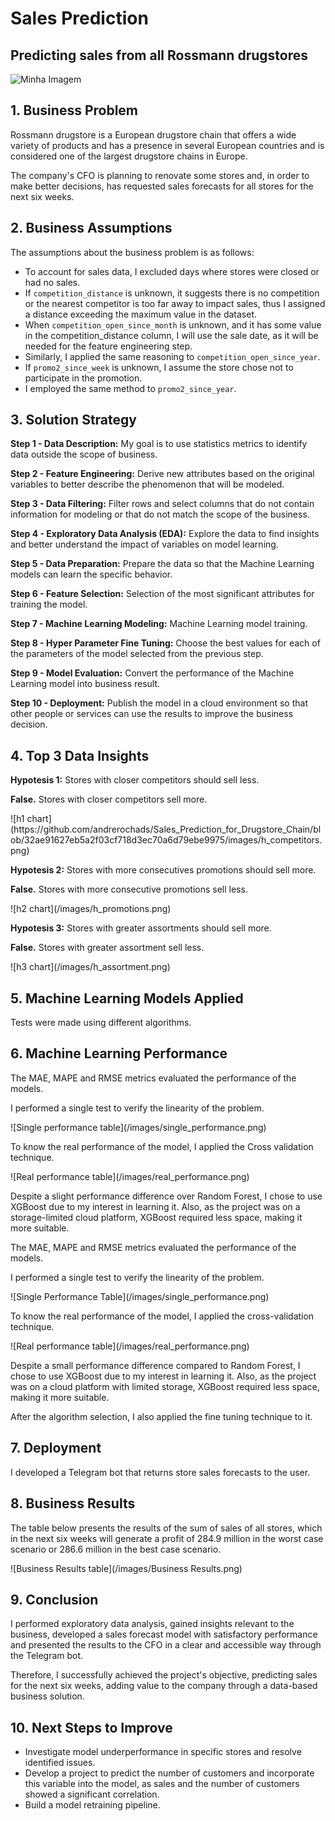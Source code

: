 # Sales Prediction

## Predicting sales from all Rossmann drugstores
<img src="https://cdn.immofinanz.com/uploads/production/5e21a7dddee6e56db91bce1c/rossmann-pila.jpg" alt="Minha Imagem">

## 1. Business Problem
<p>Rossmann drugstore is a European drugstore chain that offers a wide variety of products and has a presence in several European countries and is considered one of the largest drugstore chains in Europe.</p>
<p>The company's CFO is planning to renovate some stores and, in order to make better decisions, has requested sales forecasts for all stores for the next six weeks.</p>



## 2. Business Assumptions
<p> The assumptions about the business problem is as follows: </p>

<ul>
  <li>To account for sales data, I excluded days where stores were closed or had no sales.</li>
  
  <li>If <code>competition_distance</code> is unknown, it suggests there is no competition or the nearest competitor is too far away to impact sales, thus I assigned a distance exceeding the maximum value in the dataset.</li>
  
  <li>When <code>competition_open_since_month</code> is unknown, and it has some value in the competition_distance column, I will use the sale date, as it will be needed for the feature engineering step.</li>
  
  <li>Similarly, I applied the same reasoning to <code>competition_open_since_year</code>.</li>
  
  <li>If <code>promo2_since_week</code> is unknown, I assume the store chose not to participate in the promotion.</li>
  
  <li>I employed the same method to <code>promo2_since_year</code>.</li>
</ul>



## 3. Solution Strategy

<p><b> Step 1 - Data Description:</b> My goal is to use statistics metrics to identify data outside the scope of business. </p>  

<p><b> Step 2 - Feature Engineering:</b> Derive new attributes based on the original variables to better describe the phenomenon that will be modeled. </p> 

<p><b> Step 3 - Data Filtering:</b> Filter rows and select columns that do not contain information for modeling or that do not match the scope of the business. </p> 

<p><b> Step 4 - Exploratory Data Analysis (EDA):</b> Explore the data to find insights and better understand the impact of variables on model learning. </p> 

<p><b> Step 5 - Data Preparation:</b> Prepare the data so that the Machine Learning models can learn the specific behavior. </p> 

<p><b> Step 6 - Feature Selection:</b> Selection of the most significant attributes for training the model. </p> 

<p><b> Step 7 - Machine Learning Modeling:</b> Machine Learning model training. </p> 

<p><b> Step 8 - Hyper Parameter Fine Tuning:</b> Choose the best values for each of the parameters of the model selected from the previous step. </p> 

<p><b> Step 9 - Model Evaluation:</b> Convert the performance of the Machine Learning model into business result. </p> 

<p><b> Step 10 - Deployment:</b> Publish the model in a cloud environment so that other people or services can use the results to improve the business decision. </p> 



## 4. Top 3 Data Insights

<p><b> Hypotesis 1:</b> Stores with closer competitors should sell less. </p>
<p><b> False.</b> Stores with closer competitors sell more. </p>
![h1 chart](https://github.com/andrerochads/Sales_Prediction_for_Drugstore_Chain/blob/32ae91627eb5a2f03cf718d3ec70a6d79ebe9975/images/h_competitors.png)


<p><b> Hypotesis 2:</b> Stores with more consecutives promotions should sell more.</p>
<p><b> False.</b> Stores with more consecutive promotions sell less. </p>
![h2 chart](/images/h_promotions.png)


<p><b> Hypotesis 3:</b> Stores with greater assortments should sell more. </p>
<p><b> False.</b> Stores with greater assortment sell less. </p>
![h3 chart](/images/h_assortment.png)



## 5. Machine Learning Models Applied
<p> Tests were made using different algorithms. </p>



## 6. Machine Learning Performance
<p> The MAE, MAPE and RMSE metrics evaluated the performance of the models. </p>

<p> I performed a single test to verify the linearity of the problem. </p>
![Single performance table](/images/single_performance.png)

<p> To know the real performance of the model, I applied the Cross validation technique. </p>
![Real performance table](/images/real_performance.png)

<p> 
Despite a slight performance difference over Random Forest, I chose to use XGBoost due to my interest in learning it. Also, as the project was on a storage-limited cloud platform, XGBoost required less space, making it more suitable. 
</p>

<p> The MAE, MAPE and RMSE metrics evaluated the performance of the models. </p>

<p> I performed a single test to verify the linearity of the problem. </p>
![Single Performance Table](/images/single_performance.png)

<p> To know the real performance of the model, I applied the cross-validation technique. </p>
![Real performance table](/images/real_performance.png)

<p>
Despite a small performance difference compared to Random Forest, I chose to use XGBoost due to my interest in learning it. Also, as the project was on a cloud platform with limited storage, XGBoost required less space, making it more suitable.
</p>

<p> After the algorithm selection, I also applied the fine tuning technique to it. </p>



## 7. Deployment
<p> I developed a Telegram bot that returns store sales forecasts to the user. </p>



## 8. Business Results
<p> 
The table below presents the results of the sum of sales of all stores, which in the next six weeks will generate a profit of 284.9 million in the worst case scenario or 286.6 million in the best case scenario.
</p>
![Business Results table](/images/Business Results.png)



## 9. Conclusion
<p>I performed exploratory data analysis, gained insights relevant to the business, developed a sales forecast model with satisfactory performance and presented the results to the CFO in a clear and accessible way through the Telegram bot.</p>
<p>Therefore, I successfully achieved the project's objective, predicting sales for the next six weeks, adding value to the company through a data-based business solution.</p>




## 10. Next Steps to Improve
<ul>
  <li> Investigate model underperformance in specific stores and resolve identified issues. </li>

  <li> Develop a project to predict the number of customers and incorporate this variable into the model, as sales and the number of customers showed a significant correlation. </li>

  <li> Build a model retraining pipeline. </li>
</ul>
